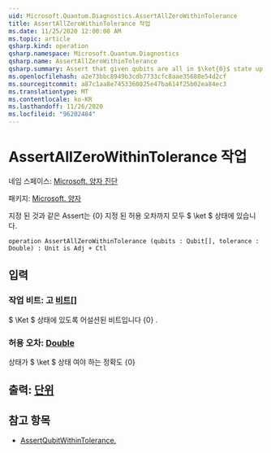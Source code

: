 ```yaml
---
uid: Microsoft.Quantum.Diagnostics.AssertAllZeroWithinTolerance
title: AssertAllZeroWithinTolerance 작업
ms.date: 11/25/2020 12:00:00 AM
ms.topic: article
qsharp.kind: operation
qsharp.namespace: Microsoft.Quantum.Diagnostics
qsharp.name: AssertAllZeroWithinTolerance
qsharp.summary: Assert that given qubits are all in $\ket{0}$ state up to a given tolerance.
ms.openlocfilehash: a2e73bbc8949b3cdb7733cfc8aae35680e54d2cf
ms.sourcegitcommit: a87c1aa8e7453360025e47ba614f25b02ea84ec3
ms.translationtype: MT
ms.contentlocale: ko-KR
ms.lasthandoff: 11/26/2020
ms.locfileid: "96202484"
---
```

# <a name="assertallzerowithintolerance-operation"></a>AssertAllZeroWithinTolerance 작업

네임 스페이스: [Microsoft. 양자 진단](xref:Microsoft.Quantum.Diagnostics)

패키지: [Microsoft. 양자](https://nuget.org/packages/Microsoft.Quantum.QSharp.Core)


지정 된 것과 같은 Assert는 {0} 지정 된 허용 오차까지 모두 $ \ket $ 상태에 있습니다.

```qsharp
operation AssertAllZeroWithinTolerance (qubits : Qubit[], tolerance : Double) : Unit is Adj + Ctl
```


## <a name="input"></a>입력

### <a name="qubits--qubit"></a>작업 비트: 고 [비트](xref:microsoft.quantum.lang-ref.qubit)[]

$ \Ket $ 상태에 있도록 어설션된 비트입니다 {0} .


### <a name="tolerance--double"></a>허용 오차: [Double](xref:microsoft.quantum.lang-ref.double)

상태가 $ \ket $ 상태 여야 하는 정확도 {0}



## <a name="output--unit"></a>출력: [단위](xref:microsoft.quantum.lang-ref.unit)



## <a name="see-also"></a>참고 항목

- [AssertQubitWithinTolerance.](xref:Microsoft.Quantum.Diagnostics.AssertQubitWithinTolerance)